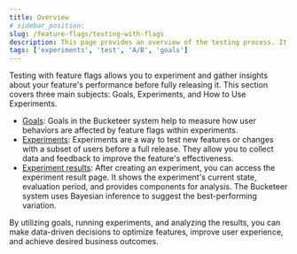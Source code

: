 ```yaml
---
title: Overview
# sidebar_position: 
slug: /feature-flags/testing-with-flags
description: This page provides an overview of the testing process. It also briefly describes the subpages and links each one.
tags: ['experiments', 'test', 'A/B', 'goals']
---
```


Testing with feature flags allows you to experiment and gather insights about your feature's performance before fully releasing it. This section covers three main subjects: Goals, Experiments, and How to Use Experiments.

- [Goals](/feature-flags/testing-with-flags/goals): Goals in the Bucketeer system help to measure how user behaviors are affected by feature flags within experiments.
- [Experiments](/feature-flags/testing-with-flags/experiments): Experiments are a way to test new features or changes with a subset of users before a full release. They allow you to collect data and feedback to improve the feature's effectiveness. 
- [Experiment results](/feature-flags/testing-with-flags/experiment-results): After creating an experiment, you can access the experiment result page. It shows the experiment's current state, evaluation period, and provides components for analysis. The Bucketeer system uses Bayesian inference to suggest the best-performing variation.

By utilizing goals, running experiments, and analyzing the results, you can make data-driven decisions to optimize features, improve user experience, and achieve desired business outcomes.
